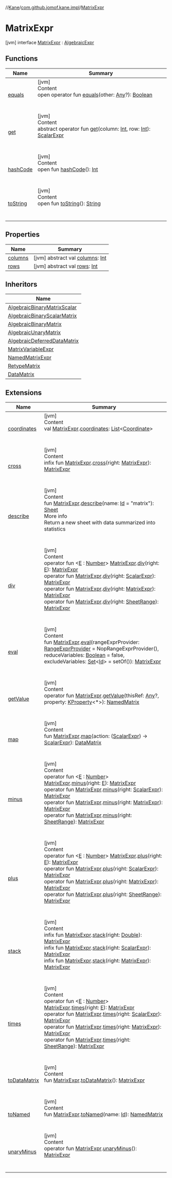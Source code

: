 //[Kane](../../index.md)/[com.github.jomof.kane.impl](../index.md)/[MatrixExpr](index.md)



# MatrixExpr  
 [jvm] interface [MatrixExpr](index.md) : [AlgebraicExpr](../-algebraic-expr/index.md)   


## Functions  
  
|  Name|  Summary| 
|---|---|
| <a name="kotlin/Any/equals/#kotlin.Any?/PointingToDeclaration/"></a>[equals](../../com.github.jomof.kane.impl.types/-double-algebraic-type/index.md#%5Bkotlin%2FAny%2Fequals%2F%23kotlin.Any%3F%2FPointingToDeclaration%2F%5D%2FFunctions%2F-245655576)| <a name="kotlin/Any/equals/#kotlin.Any?/PointingToDeclaration/"></a>[jvm]  <br>Content  <br>open operator fun [equals](../../com.github.jomof.kane.impl.types/-double-algebraic-type/index.md#%5Bkotlin%2FAny%2Fequals%2F%23kotlin.Any%3F%2FPointingToDeclaration%2F%5D%2FFunctions%2F-245655576)(other: [Any](https://kotlinlang.org/api/latest/jvm/stdlib/kotlin/-any/index.html)?): [Boolean](https://kotlinlang.org/api/latest/jvm/stdlib/kotlin/-boolean/index.html)  <br><br><br>
| <a name="com.github.jomof.kane.impl/MatrixExpr/get/#kotlin.Int#kotlin.Int/PointingToDeclaration/"></a>[get](get.md)| <a name="com.github.jomof.kane.impl/MatrixExpr/get/#kotlin.Int#kotlin.Int/PointingToDeclaration/"></a>[jvm]  <br>Content  <br>abstract operator fun [get](get.md)(column: [Int](https://kotlinlang.org/api/latest/jvm/stdlib/kotlin/-int/index.html), row: [Int](https://kotlinlang.org/api/latest/jvm/stdlib/kotlin/-int/index.html)): [ScalarExpr](../-scalar-expr/index.md)  <br><br><br>
| <a name="kotlin/Any/hashCode/#/PointingToDeclaration/"></a>[hashCode](../../com.github.jomof.kane.impl.types/-double-algebraic-type/index.md#%5Bkotlin%2FAny%2FhashCode%2F%23%2FPointingToDeclaration%2F%5D%2FFunctions%2F-245655576)| <a name="kotlin/Any/hashCode/#/PointingToDeclaration/"></a>[jvm]  <br>Content  <br>open fun [hashCode](../../com.github.jomof.kane.impl.types/-double-algebraic-type/index.md#%5Bkotlin%2FAny%2FhashCode%2F%23%2FPointingToDeclaration%2F%5D%2FFunctions%2F-245655576)(): [Int](https://kotlinlang.org/api/latest/jvm/stdlib/kotlin/-int/index.html)  <br><br><br>
| <a name="kotlin/Any/toString/#/PointingToDeclaration/"></a>[toString](../../com.github.jomof.kane.impl.types/-object-kane-type/-companion/index.md#%5Bkotlin%2FAny%2FtoString%2F%23%2FPointingToDeclaration%2F%5D%2FFunctions%2F-245655576)| <a name="kotlin/Any/toString/#/PointingToDeclaration/"></a>[jvm]  <br>Content  <br>open fun [toString](../../com.github.jomof.kane.impl.types/-object-kane-type/-companion/index.md#%5Bkotlin%2FAny%2FtoString%2F%23%2FPointingToDeclaration%2F%5D%2FFunctions%2F-245655576)(): [String](https://kotlinlang.org/api/latest/jvm/stdlib/kotlin/-string/index.html)  <br><br><br>


## Properties  
  
|  Name|  Summary| 
|---|---|
| <a name="com.github.jomof.kane.impl/MatrixExpr/columns/#/PointingToDeclaration/"></a>[columns](columns.md)| <a name="com.github.jomof.kane.impl/MatrixExpr/columns/#/PointingToDeclaration/"></a> [jvm] abstract val [columns](columns.md): [Int](https://kotlinlang.org/api/latest/jvm/stdlib/kotlin/-int/index.html)   <br>
| <a name="com.github.jomof.kane.impl/MatrixExpr/rows/#/PointingToDeclaration/"></a>[rows](rows.md)| <a name="com.github.jomof.kane.impl/MatrixExpr/rows/#/PointingToDeclaration/"></a> [jvm] abstract val [rows](rows.md): [Int](https://kotlinlang.org/api/latest/jvm/stdlib/kotlin/-int/index.html)   <br>


## Inheritors  
  
|  Name| 
|---|
| <a name="com.github.jomof.kane.functions/AlgebraicBinaryMatrixScalar///PointingToDeclaration/"></a>[AlgebraicBinaryMatrixScalar](../../com.github.jomof.kane.functions/-algebraic-binary-matrix-scalar/index.md)
| <a name="com.github.jomof.kane.functions/AlgebraicBinaryScalarMatrix///PointingToDeclaration/"></a>[AlgebraicBinaryScalarMatrix](../../com.github.jomof.kane.functions/-algebraic-binary-scalar-matrix/index.md)
| <a name="com.github.jomof.kane.functions/AlgebraicBinaryMatrix///PointingToDeclaration/"></a>[AlgebraicBinaryMatrix](../../com.github.jomof.kane.functions/-algebraic-binary-matrix/index.md)
| <a name="com.github.jomof.kane.functions/AlgebraicUnaryMatrix///PointingToDeclaration/"></a>[AlgebraicUnaryMatrix](../../com.github.jomof.kane.functions/-algebraic-unary-matrix/index.md)
| <a name="com.github.jomof.kane.functions/AlgebraicDeferredDataMatrix///PointingToDeclaration/"></a>[AlgebraicDeferredDataMatrix](../../com.github.jomof.kane.functions/-algebraic-deferred-data-matrix/index.md)
| <a name="com.github.jomof.kane.impl/MatrixVariableExpr///PointingToDeclaration/"></a>[MatrixVariableExpr](../-matrix-variable-expr/index.md)
| <a name="com.github.jomof.kane.impl/NamedMatrixExpr///PointingToDeclaration/"></a>[NamedMatrixExpr](../-named-matrix-expr/index.md)
| <a name="com.github.jomof.kane.impl/RetypeMatrix///PointingToDeclaration/"></a>[RetypeMatrix](../-retype-matrix/index.md)
| <a name="com.github.jomof.kane.impl/DataMatrix///PointingToDeclaration/"></a>[DataMatrix](../-data-matrix/index.md)


## Extensions  
  
|  Name|  Summary| 
|---|---|
| <a name="com.github.jomof.kane.impl//coordinates/com.github.jomof.kane.impl.MatrixExpr#/PointingToDeclaration/"></a>[coordinates](../coordinates.md)| <a name="com.github.jomof.kane.impl//coordinates/com.github.jomof.kane.impl.MatrixExpr#/PointingToDeclaration/"></a>[jvm]  <br>Content  <br>val [MatrixExpr](index.md).[coordinates](../coordinates.md): [List](https://kotlinlang.org/api/latest/jvm/stdlib/kotlin.collections/-list/index.html)<[Coordinate](../-coordinate/index.md)>  <br><br><br>
| <a name="com.github.jomof.kane.functions//cross/com.github.jomof.kane.impl.MatrixExpr#com.github.jomof.kane.impl.MatrixExpr/PointingToDeclaration/"></a>[cross](../../com.github.jomof.kane.functions/cross.md)| <a name="com.github.jomof.kane.functions//cross/com.github.jomof.kane.impl.MatrixExpr#com.github.jomof.kane.impl.MatrixExpr/PointingToDeclaration/"></a>[jvm]  <br>Content  <br>infix fun [MatrixExpr](index.md).[cross](../../com.github.jomof.kane.functions/cross.md)(right: [MatrixExpr](index.md)): [MatrixExpr](index.md)  <br><br><br>
| <a name="com.github.jomof.kane.impl.sheet//describe/com.github.jomof.kane.impl.MatrixExpr#kotlin.Any/PointingToDeclaration/"></a>[describe](../../com.github.jomof.kane.impl.sheet/describe.md)| <a name="com.github.jomof.kane.impl.sheet//describe/com.github.jomof.kane.impl.MatrixExpr#kotlin.Any/PointingToDeclaration/"></a>[jvm]  <br>Content  <br>fun [MatrixExpr](index.md).[describe](../../com.github.jomof.kane.impl.sheet/describe.md)(name: [Id](../index.md#%5Bcom.github.jomof.kane.impl%2FId%2F%2F%2FPointingToDeclaration%2F%5D%2FClasslikes%2F-245655576) = "matrix"): [Sheet](../../com.github.jomof.kane.impl.sheet/-sheet/index.md)  <br>More info  <br>Return a new sheet with data summarized into statistics  <br><br><br>
| <a name="com.github.jomof.kane.functions//div/com.github.jomof.kane.impl.MatrixExpr#TypeParam(bounds=[kotlin.Number])/PointingToDeclaration/"></a>[div](../../com.github.jomof.kane.functions/div.md)| <a name="com.github.jomof.kane.functions//div/com.github.jomof.kane.impl.MatrixExpr#TypeParam(bounds=[kotlin.Number])/PointingToDeclaration/"></a>[jvm]  <br>Content  <br>operator fun <[E](../../com.github.jomof.kane.functions/div.md) : [Number](https://kotlinlang.org/api/latest/jvm/stdlib/kotlin/-number/index.html)> [MatrixExpr](index.md).[div](../../com.github.jomof.kane.functions/div.md)(right: [E](../../com.github.jomof.kane.functions/div.md)): [MatrixExpr](index.md)  <br>operator fun [MatrixExpr](index.md).[div](../../com.github.jomof.kane.functions/div.md)(right: [ScalarExpr](../-scalar-expr/index.md)): [MatrixExpr](index.md)  <br>operator fun [MatrixExpr](index.md).[div](../../com.github.jomof.kane.functions/div.md)(right: [MatrixExpr](index.md)): [MatrixExpr](index.md)  <br>operator fun [MatrixExpr](index.md).[div](../../com.github.jomof.kane.functions/div.md)(right: [SheetRange](../../com.github.jomof.kane.impl.sheet/-sheet-range/index.md)): [MatrixExpr](index.md)  <br><br><br>
| <a name="com.github.jomof.kane.impl//eval/com.github.jomof.kane.impl.MatrixExpr#com.github.jomof.kane.impl.sheet.RangeExprProvider#kotlin.Boolean#kotlin.collections.Set[kotlin.Any]/PointingToDeclaration/"></a>[eval](../eval.md)| <a name="com.github.jomof.kane.impl//eval/com.github.jomof.kane.impl.MatrixExpr#com.github.jomof.kane.impl.sheet.RangeExprProvider#kotlin.Boolean#kotlin.collections.Set[kotlin.Any]/PointingToDeclaration/"></a>[jvm]  <br>Content  <br>fun [MatrixExpr](index.md).[eval](../eval.md)(rangeExprProvider: [RangeExprProvider](../../com.github.jomof.kane.impl.sheet/-range-expr-provider/index.md) = NopRangeExprProvider(), reduceVariables: [Boolean](https://kotlinlang.org/api/latest/jvm/stdlib/kotlin/-boolean/index.html) = false, excludeVariables: [Set](https://kotlinlang.org/api/latest/jvm/stdlib/kotlin.collections/-set/index.html)<[Id](../index.md#%5Bcom.github.jomof.kane.impl%2FId%2F%2F%2FPointingToDeclaration%2F%5D%2FClasslikes%2F-245655576)> = setOf()): [MatrixExpr](index.md)  <br><br><br>
| <a name="com.github.jomof.kane//getValue/com.github.jomof.kane.impl.MatrixExpr#kotlin.Any?#kotlin.reflect.KProperty[*]/PointingToDeclaration/"></a>[getValue](../../com.github.jomof.kane/get-value.md)| <a name="com.github.jomof.kane//getValue/com.github.jomof.kane.impl.MatrixExpr#kotlin.Any?#kotlin.reflect.KProperty[*]/PointingToDeclaration/"></a>[jvm]  <br>Content  <br>operator fun [MatrixExpr](index.md).[getValue](../../com.github.jomof.kane/get-value.md)(thisRef: [Any](https://kotlinlang.org/api/latest/jvm/stdlib/kotlin/-any/index.html)?, property: [KProperty](https://kotlinlang.org/api/latest/jvm/stdlib/kotlin.reflect/-k-property/index.html)<*>): [NamedMatrix](../-named-matrix/index.md)  <br><br><br>
| <a name="com.github.jomof.kane.impl//map/com.github.jomof.kane.impl.MatrixExpr#kotlin.Function1[com.github.jomof.kane.impl.ScalarExpr,com.github.jomof.kane.impl.ScalarExpr]/PointingToDeclaration/"></a>[map](../map.md)| <a name="com.github.jomof.kane.impl//map/com.github.jomof.kane.impl.MatrixExpr#kotlin.Function1[com.github.jomof.kane.impl.ScalarExpr,com.github.jomof.kane.impl.ScalarExpr]/PointingToDeclaration/"></a>[jvm]  <br>Content  <br>fun [MatrixExpr](index.md).[map](../map.md)(action: ([ScalarExpr](../-scalar-expr/index.md)) -> [ScalarExpr](../-scalar-expr/index.md)): [DataMatrix](../-data-matrix/index.md)  <br><br><br>
| <a name="com.github.jomof.kane.functions//minus/com.github.jomof.kane.impl.MatrixExpr#TypeParam(bounds=[kotlin.Number])/PointingToDeclaration/"></a>[minus](../../com.github.jomof.kane.functions/minus.md)| <a name="com.github.jomof.kane.functions//minus/com.github.jomof.kane.impl.MatrixExpr#TypeParam(bounds=[kotlin.Number])/PointingToDeclaration/"></a>[jvm]  <br>Content  <br>operator fun <[E](../../com.github.jomof.kane.functions/minus.md) : [Number](https://kotlinlang.org/api/latest/jvm/stdlib/kotlin/-number/index.html)> [MatrixExpr](index.md).[minus](../../com.github.jomof.kane.functions/minus.md)(right: [E](../../com.github.jomof.kane.functions/minus.md)): [MatrixExpr](index.md)  <br>operator fun [MatrixExpr](index.md).[minus](../../com.github.jomof.kane.functions/minus.md)(right: [ScalarExpr](../-scalar-expr/index.md)): [MatrixExpr](index.md)  <br>operator fun [MatrixExpr](index.md).[minus](../../com.github.jomof.kane.functions/minus.md)(right: [MatrixExpr](index.md)): [MatrixExpr](index.md)  <br>operator fun [MatrixExpr](index.md).[minus](../../com.github.jomof.kane.functions/minus.md)(right: [SheetRange](../../com.github.jomof.kane.impl.sheet/-sheet-range/index.md)): [MatrixExpr](index.md)  <br><br><br>
| <a name="com.github.jomof.kane.functions//plus/com.github.jomof.kane.impl.MatrixExpr#TypeParam(bounds=[kotlin.Number])/PointingToDeclaration/"></a>[plus](../../com.github.jomof.kane.functions/plus.md)| <a name="com.github.jomof.kane.functions//plus/com.github.jomof.kane.impl.MatrixExpr#TypeParam(bounds=[kotlin.Number])/PointingToDeclaration/"></a>[jvm]  <br>Content  <br>operator fun <[E](../../com.github.jomof.kane.functions/plus.md) : [Number](https://kotlinlang.org/api/latest/jvm/stdlib/kotlin/-number/index.html)> [MatrixExpr](index.md).[plus](../../com.github.jomof.kane.functions/plus.md)(right: [E](../../com.github.jomof.kane.functions/plus.md)): [MatrixExpr](index.md)  <br>operator fun [MatrixExpr](index.md).[plus](../../com.github.jomof.kane.functions/plus.md)(right: [ScalarExpr](../-scalar-expr/index.md)): [MatrixExpr](index.md)  <br>operator fun [MatrixExpr](index.md).[plus](../../com.github.jomof.kane.functions/plus.md)(right: [MatrixExpr](index.md)): [MatrixExpr](index.md)  <br>operator fun [MatrixExpr](index.md).[plus](../../com.github.jomof.kane.functions/plus.md)(right: [SheetRange](../../com.github.jomof.kane.impl.sheet/-sheet-range/index.md)): [MatrixExpr](index.md)  <br><br><br>
| <a name="com.github.jomof.kane.functions//stack/com.github.jomof.kane.impl.MatrixExpr#kotlin.Double/PointingToDeclaration/"></a>[stack](../../com.github.jomof.kane.functions/stack.md)| <a name="com.github.jomof.kane.functions//stack/com.github.jomof.kane.impl.MatrixExpr#kotlin.Double/PointingToDeclaration/"></a>[jvm]  <br>Content  <br>infix fun [MatrixExpr](index.md).[stack](../../com.github.jomof.kane.functions/stack.md)(right: [Double](https://kotlinlang.org/api/latest/jvm/stdlib/kotlin/-double/index.html)): [MatrixExpr](index.md)  <br>infix fun [MatrixExpr](index.md).[stack](../../com.github.jomof.kane.functions/stack.md)(right: [ScalarExpr](../-scalar-expr/index.md)): [MatrixExpr](index.md)  <br>infix fun [MatrixExpr](index.md).[stack](../../com.github.jomof.kane.functions/stack.md)(right: [MatrixExpr](index.md)): [MatrixExpr](index.md)  <br><br><br>
| <a name="com.github.jomof.kane.functions//times/com.github.jomof.kane.impl.MatrixExpr#TypeParam(bounds=[kotlin.Number])/PointingToDeclaration/"></a>[times](../../com.github.jomof.kane.functions/times.md)| <a name="com.github.jomof.kane.functions//times/com.github.jomof.kane.impl.MatrixExpr#TypeParam(bounds=[kotlin.Number])/PointingToDeclaration/"></a>[jvm]  <br>Content  <br>operator fun <[E](../../com.github.jomof.kane.functions/times.md) : [Number](https://kotlinlang.org/api/latest/jvm/stdlib/kotlin/-number/index.html)> [MatrixExpr](index.md).[times](../../com.github.jomof.kane.functions/times.md)(right: [E](../../com.github.jomof.kane.functions/times.md)): [MatrixExpr](index.md)  <br>operator fun [MatrixExpr](index.md).[times](../../com.github.jomof.kane.functions/times.md)(right: [ScalarExpr](../-scalar-expr/index.md)): [MatrixExpr](index.md)  <br>operator fun [MatrixExpr](index.md).[times](../../com.github.jomof.kane.functions/times.md)(right: [MatrixExpr](index.md)): [MatrixExpr](index.md)  <br>operator fun [MatrixExpr](index.md).[times](../../com.github.jomof.kane.functions/times.md)(right: [SheetRange](../../com.github.jomof.kane.impl.sheet/-sheet-range/index.md)): [MatrixExpr](index.md)  <br><br><br>
| <a name="com.github.jomof.kane.impl//toDataMatrix/com.github.jomof.kane.impl.MatrixExpr#/PointingToDeclaration/"></a>[toDataMatrix](../to-data-matrix.md)| <a name="com.github.jomof.kane.impl//toDataMatrix/com.github.jomof.kane.impl.MatrixExpr#/PointingToDeclaration/"></a>[jvm]  <br>Content  <br>fun [MatrixExpr](index.md).[toDataMatrix](../to-data-matrix.md)(): [MatrixExpr](index.md)  <br><br><br>
| <a name="com.github.jomof.kane.impl//toNamed/com.github.jomof.kane.impl.MatrixExpr#kotlin.Any/PointingToDeclaration/"></a>[toNamed](../to-named.md)| <a name="com.github.jomof.kane.impl//toNamed/com.github.jomof.kane.impl.MatrixExpr#kotlin.Any/PointingToDeclaration/"></a>[jvm]  <br>Content  <br>fun [MatrixExpr](index.md).[toNamed](../to-named.md)(name: [Id](../index.md#%5Bcom.github.jomof.kane.impl%2FId%2F%2F%2FPointingToDeclaration%2F%5D%2FClasslikes%2F-245655576)): [NamedMatrix](../-named-matrix/index.md)  <br><br><br>
| <a name="com.github.jomof.kane.functions//unaryMinus/com.github.jomof.kane.impl.MatrixExpr#/PointingToDeclaration/"></a>[unaryMinus](../../com.github.jomof.kane.functions/unary-minus.md)| <a name="com.github.jomof.kane.functions//unaryMinus/com.github.jomof.kane.impl.MatrixExpr#/PointingToDeclaration/"></a>[jvm]  <br>Content  <br>operator fun [MatrixExpr](index.md).[unaryMinus](../../com.github.jomof.kane.functions/unary-minus.md)(): [MatrixExpr](index.md)  <br><br><br>

